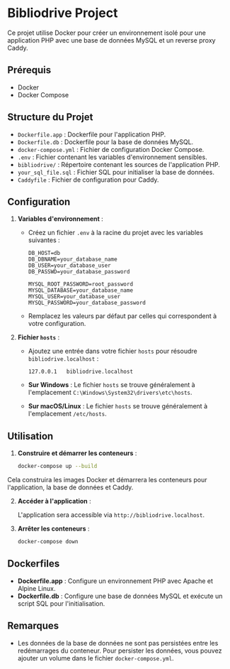 
# Bibliodrive Project

Ce projet utilise Docker pour créer un environnement isolé pour une application PHP avec une base de données MySQL et un reverse proxy Caddy.

## Prérequis

- Docker
- Docker Compose

## Structure du Projet

- `Dockerfile.app` : Dockerfile pour l'application PHP.
- `Dockerfile.db` : Dockerfile pour la base de données MySQL.
- `docker-compose.yml` : Fichier de configuration Docker Compose.
- `.env` : Fichier contenant les variables d'environnement sensibles.
- `bibliodrive/` : Répertoire contenant les sources de l'application PHP.
- `your_sql_file.sql` : Fichier SQL pour initialiser la base de données.
- `Caddyfile` : Fichier de configuration pour Caddy.

## Configuration

1. **Variables d'environnement** :
   - Créez un fichier `.env` à la racine du projet avec les variables suivantes :

     ```
     DB_HOST=db
     DB_DBNAME=your_database_name
     DB_USER=your_database_user
     DB_PASSWD=your_database_password

     MYSQL_ROOT_PASSWORD=root_password
     MYSQL_DATABASE=your_database_name
     MYSQL_USER=your_database_user
     MYSQL_PASSWORD=your_database_password
     ```

   - Remplacez les valeurs par défaut par celles qui correspondent à votre configuration.

2. **Fichier `hosts`** :
   - Ajoutez une entrée dans votre fichier `hosts` pour résoudre `bibliodrive.localhost` :

     ```
     127.0.0.1   bibliodrive.localhost
     ```

   - **Sur Windows** : Le fichier `hosts` se trouve généralement à l'emplacement `C:\Windows\System32\drivers\etc\hosts`.
   - **Sur macOS/Linux** : Le fichier `hosts` se trouve généralement à l'emplacement `/etc/hosts`.

## Utilisation

1. **Construire et démarrer les conteneurs** :

   ```bash
   docker-compose up --build
   ```

Cela construira les images Docker et démarrera les conteneurs pour l'application, la base de données et Caddy.

2. **Accéder à l'application** :

   L'application sera accessible via `http://bibliodrive.localhost`.

3. **Arrêter les conteneurs** :

   ```bash
   docker-compose down
   ```

## Dockerfiles

- **Dockerfile.app** : Configure un environnement PHP avec Apache et Alpine Linux.
- **Dockerfile.db** : Configure une base de données MySQL et exécute un script SQL pour l'initialisation.

## Remarques

- Les données de la base de données ne sont pas persistées entre les redémarrages du conteneur. Pour persister les données, vous pouvez ajouter un volume dans le fichier `docker-compose.yml`.